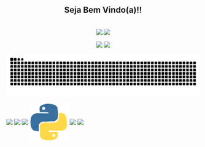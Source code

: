 <div align="center" >
 <h2>Seja Bem Vindo(a)!!</h2>
  <br>
  <a href="https://github.com/paulohenriquegama">
    <img height="180em"  align="center" src="https://github-readme-stats.vercel.app/api?username=paulohenriquegama&theme=gotham&show_icons=true"/>
    <img height="180em"  align="center" src="https://github-readme-stats.vercel.app/api/top-langs/?username=paulohenriquegama&&layout=compact&hide=shell&theme=gotham"/>
    
</div>
 <br>
<div  align="center"> 
  <a href="https://www.instagram.com/paulohenriquegama/" target="_blank"><img src="https://img.shields.io/badge/-Instagram-%23E4405F?style=for-the-badge&logo=instagram&logoColor=white" target="_blank"></a>
  <a href="https://www.linkedin.com/in/paulohenriquegama/" target="_blank"><img src="https://img.shields.io/badge/-LinkedIn-%230077B5?style=for-the-badge&logo=linkedin&logoColor=white" target="_blank"></a> 
  
 
  ![Snake animation](https://github.com/paulohenriquegama/paulohenriquegama/blob/output/github-contribution-grid-snake.svg)
 
</div>
  
<div>
   <img height="100em"  align="center" src="https://onepatch.com/wp-content/uploads/2020/03/HTML_CIRCLE.gif"/>
   <img height="100em"  align="center" src="https://onepatch.com/wp-content/uploads/2020/03/CSS_CIRCLE.gif"/>
   <img height="100em"  align="center" src="https://campuscode-site.s3-sa-east-1.amazonaws.com/newsletter/js_logoanimado_small.gif"/>
   <img height="100em"  align="center" src="https://raw.githubusercontent.com/beingabeer/beingabeer/master/logo/python3.gif"/>
   <img height="100em"  align="center" src="https://onepatch.com/wp-content/uploads/2020/03/NODEJS_CIRCLE.gif"/>
  
   <img height="100em"  align="center" src="https://reactjs-gdg.henriquetavares.com/images/reactjs.gif"/>
</div> 
  
<!--
**paulohenriquegama/paulohenriquegama** is a ✨ _special_ ✨ repository because its `README.md` (this file) appears on your GitHub profile.

Here are some ideas to get you started:

- 🔭 I’m currently working on ...
- 🌱 I’m currently learning ...
- 👯 I’m looking to collaborate on ...
- 🤔 I’m looking for help with ...
- 💬 Ask me about ...
- 📫 How to reach me: ...
- 😄 Pronouns: ...
- ⚡ Fun fact: ...
-->
